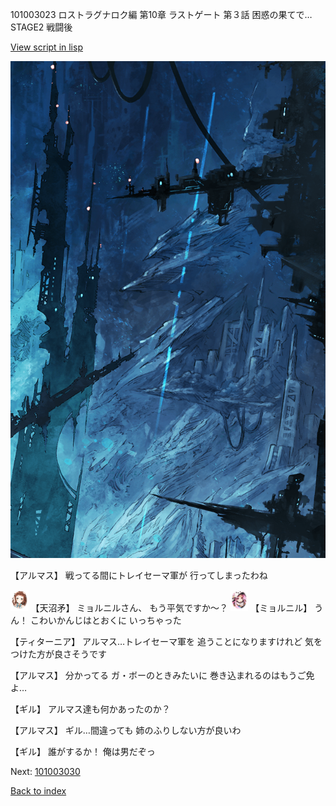 101003023 ロストラグナロク編 第10章 ラストゲート 第３話 困惑の果てで… STAGE2 戦闘後

[View script in lisp](../scripts/101003023.txt)

![underground_world_1.png](../images/backgrounds/underground_world_1.png)

【アルマス】
戦ってる間にトレイセーマ軍が
行ってしまったわね

<img src="../images/units/3300411.png" alt="3300411.png" height="34"/>
【天沼矛】
ミョルニルさん、
もう平気ですか～？

<img src="../images/units/3200111.png" alt="3200111.png" height="34"/>
【ミョルニル】
うん！
こわいかんじはとおくに
いっちゃった

【ティターニア】
アルマス…トレイセーマ軍を
追うことになりますけれど
気をつけた方が良さそうです

【アルマス】
分かってる
ガ・ボーのときみたいに
巻き込まれるのはもうご免よ…

【ギル】
アルマス達も何かあったのか？

【アルマス】
ギル…間違っても
姉のふりしない方が良いわ

【ギル】
誰がするか！
俺は男だぞっ

Next: [101003030](101003030.md)

[Back to index](index.md)
